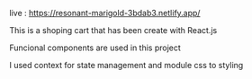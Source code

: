 live : https://resonant-marigold-3bdab3.netlify.app/

This is a shoping cart that has been create with React.js

Funcional components are used in this project

I used context for state management and module css to styling

